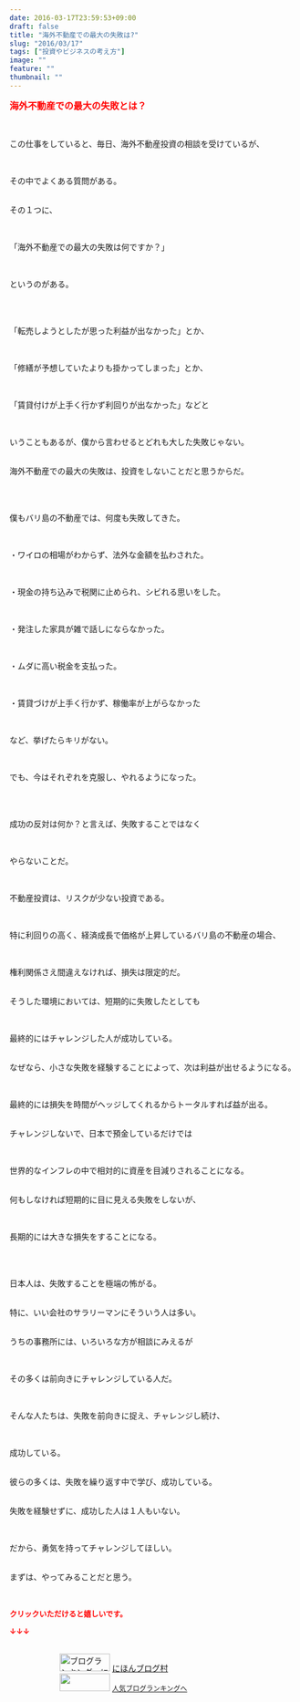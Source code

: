 ```yaml
---
date: 2016-03-17T23:59:53+09:00
draft: false
title: "海外不動産での最大の失敗は?"
slug: "2016/03/17"
tags: ["投資やビジネスの考え方"]
image: ""
feature: ""
thumbnail: ""
---
```

<p><font color="#ff0000" size="3"><strong>海外不動産での最大の失敗とは？</strong></font></p><br/><p>この仕事をしていると、毎日、海外不動産投資の相談を受けているが、</p><br/><p>その中でよくある質問がある。</p><p><br/>その１つに、</p><br/><p>「海外不動産での最大の失敗は何ですか？」</p><br/><p>というのがある。</p><br/><p><br/>「転売しようとしたが思った利益が出なかった」とか、</p><br/><p>「修繕が予想していたよりも掛かってしまった」とか、</p><br/><p>「賃貸付けが上手く行かず利回りが出なかった」などと</p><br/><p>いうこともあるが、僕から言わせるとどれも大した失敗じゃない。</p><p><br/>海外不動産での最大の失敗は、投資をしないことだと思うからだ。</p><br/><p><br/>僕もバリ島の不動産では、何度も失敗してきた。</p><br/><p>・ワイロの相場がわからず、法外な金額を払わされた。</p><br/><p>・現金の持ち込みで税関に止められ、シビれる思いをした。</p><br/><p>・発注した家具が雑で話しにならなかった。</p><br/><p>・ムダに高い税金を支払った。</p><br/><p>・賃貸づけが上手く行かず、稼働率が上がらなかった</p><br/><p>など、挙げたらキリがない。</p><br/><p>でも、今はそれぞれを克服し、やれるようになった。</p><br/><p><br/>成功の反対は何か？と言えば、失敗することではなく</p><br/><p>やらないことだ。</p><p><br/></p><p>不動産投資は、リスクが少ない投資である。</p><br/><p>特に利回りの高く、経済成長で価格が上昇しているバリ島の不動産の場合、</p><br/><p>権利関係さえ間違えなければ、損失は限定的だ。</p><p><br/>そうした環境においては、短期的に失敗したとしても</p><br/><p>最終的にはチャレンジした人が成功している。</p><p><br/>なぜなら、小さな失敗を経験することによって、次は利益が出せるようになる。</p><br/><p>最終的には損失を時間がヘッジしてくれるからトータルすれば益が出る。</p><p><br/>チャレンジしないで、日本で預金しているだけでは</p><br/><p>世界的なインフレの中で相対的に資産を目減りされることになる。</p><p><br/>何もしなければ短期的に目に見える失敗をしないが、</p><br/><p>長期的には大きな損失をすることになる。</p><br/><br/><p>日本人は、失敗することを極端の怖がる。</p><p><br/>特に、いい会社のサラリーマンにそういう人は多い。</p><p><br/>うちの事務所には、いろいろな方が相談にみえるが</p><br/><p>その多くは前向きにチャレンジしている人だ。</p><br/><p>そんな人たちは、失敗を前向きに捉え、チャレンジし続け、</p><br/><p>成功している。</p><p><br/>彼らの多くは、失敗を繰り返す中で学び、成功している。</p><p><br/>失敗を経験せずに、成功した人は１人もいない。</p><br/><p>だから、勇気を持ってチャレンジしてほしい。</p><p><br/>まずは、やってみることだと思う。<br/></p><br/><p><font color="#ff0000" size="2"><strong>クリックいただけると嬉しいです。<br/></strong></font></p><p><font color="#ff0000" size="2"><strong>↓↓↓</strong></font></p><p><br/><a href="ranking.html" target="_blank"><img border="0" alt="ブログランキング・にほんブログ村へ" src="data:image/svg+xml;charset=utf-8,%3Csvg%20xmlns%3D%22http%3A%2F%2Fwww.w3.org%2F2000%2Fsvg%22%20title%3D%22Placeholder%20for%20Images%22%20role%3D%22presentation%22%20viewBox%3D%220%200%2088%2031%22%20%2F%3E" width="88" height="31" data-src="https://img-proxy.blog-video.jp/images?url=http%3A%2F%2Fwww.blogmura.com%2Fimg%2Fwww88_31.gif" style="aspect-ratio: auto 88 / 31;"/><noscript><img border="0" alt="ブログランキング・にほんブログ村へ" src="https://img-proxy.blog-video.jp/images?url=http%3A%2F%2Fwww.blogmura.com%2Fimg%2Fwww88_31.gif" width="88" height="31"></noscript></a> <a href="ranking.html" target="_blank">にほんブログ村</a> <br/><a title="人気ブログランキングへ" href="link.php?1804582"><img border="0" src="data:image/svg+xml;charset=utf-8,%3Csvg%20xmlns%3D%22http%3A%2F%2Fwww.w3.org%2F2000%2Fsvg%22%20title%3D%22Placeholder%20for%20Images%22%20role%3D%22presentation%22%20viewBox%3D%220%200%2088%2031%22%20%2F%3E" width="88" height="31" data-src="https://blog.with2.net/img/banner/banner_22.gif" style="aspect-ratio: auto 88 / 31;"/><noscript><img border="0" src="https://blog.with2.net/img/banner/banner_22.gif" width="88" height="31"></noscript></a> <a style="FONT-SIZE: 12px" href="link.php?1804582">人気ブログランキングへ</a> </p>

